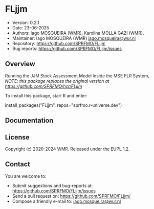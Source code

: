 # FLjjm

- Version: 0.2.1
- Date: 23-06-2025
- Authors: Iago MOSQUEIRA (WMR), Karolina MOLLA GAZI (WMR).
- Maintainer: Iago MOSQUEIRA (WMR) <iago.mosqueira@wur.nl>
- Repository: <https://github.com/SPRFMO/FLjjm>
- Bug reports: <https://github.com/SPRFMO/FLjjm/issues>

## Overview

Running the JJM Stock Assessment Model Inside the MSE FLR System,
*NOTE: this package replaces the original version at <https://github.com/SPRFMO/hcr/FLjjm>*

To install this package, start R and enter:

  install_packages("FLjjm", repos="sprfmo.r-universe.dev")

## Documentation


## License
Copyright (c) 2020-2024 WMR. Released under the EUPL 1.2.

## Contact
You are welcome to:

- Submit suggestions and bug-reports at: <https://github.com/SPRFMO/FLjjm/issues>
- Send a pull request on: <https://github.com/SPRFMO/FLjjm/>
- Compose a friendly e-mail to: <iago.mosqueira@wur.nl>
